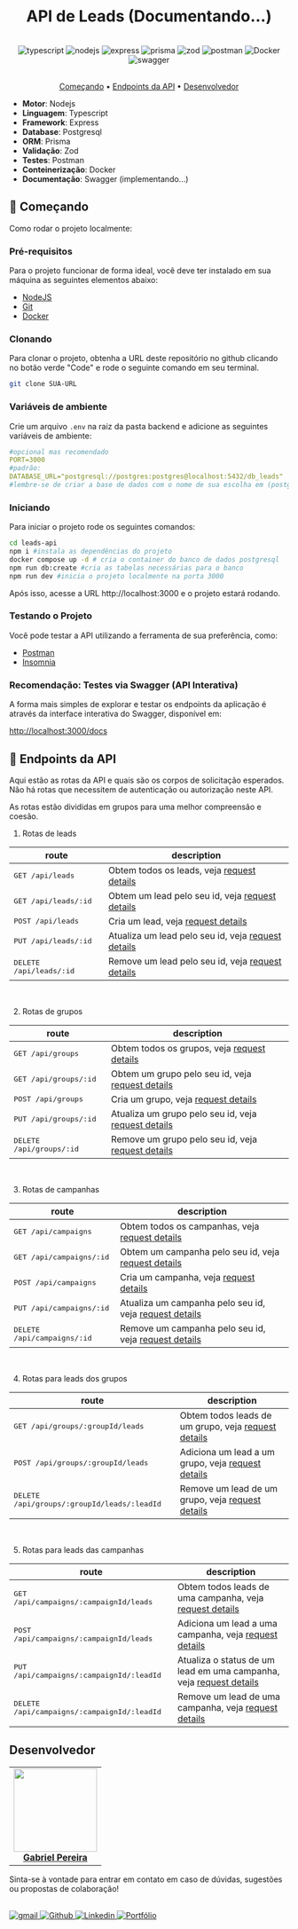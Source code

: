 <h1 align="center" style="font-weight: bold;">API de Leads (Documentando...)</h1>

<br/>

<div align="center">
  <img src="https://img.shields.io/badge/TypeScript-4323d5.svg?style=for-the-badge&logo=TypeScript&logoColor=white" alt="typescript" />
  <img src="https://img.shields.io/badge/Node.js-4323d5.svg?style=for-the-badge&logo=nodedotjs&logoColor=white" alt="nodejs" />
  <img src="https://img.shields.io/badge/express-4323d5?style=for-the-badge&logo=express" alt="express" />
  <img src="https://img.shields.io/badge/prisma-4323d5?style=for-the-badge&logo=prisma" alt="prisma" />
  <img src="https://img.shields.io/badge/zod-4323d5?style=for-the-badge&logo=zod" alt="zod" />
  <img src="https://img.shields.io/badge/Postman-4323d5?style=for-the-badge&logo=postman&logoColor=white" alt="postman" />
  <img src="https://img.shields.io/badge/Docker-4323d5.svg?style=for-the-badge&logo=Docker&logoColor=white" alt="Docker">
  <img src="https://img.shields.io/badge/Swagger-4323d5.svg?style=for-the-badge&logo=Swagger&logoColor=white" alt="swagger" />
</div>

<br/>

<p align="center">
 <a href="#started">Começando</a> • 
  <a href="#routes">Endpoints da API</a> •
  <a href="#dev">Desenvolvedor</a>
</p>

- <b>Motor</b>: Nodejs
- <b>Linguagem</b>: Typescript
- <b>Framework</b>: Express
- <b>Database</b>: Postgresql
- <b>ORM</b>: Prisma
- <b>Validação</b>: Zod
- <b>Testes</b>: Postman
- <b>Conteinerização</b>: Docker
- <b>Documentação</b>: Swagger (implementando...)

<h2 id="started">🚀 Começando</h2>

Como rodar o projeto localmente:

<h3>Pré-requisitos</h3>

Para o projeto funcionar de forma ideal, você deve ter instalado em sua máquina as seguintes elementos abaixo:

- [NodeJS](https://nodejs.org/)
- [Git](https://git-scm.com/downloads)
- [Docker](https://www.docker.com/)

<h3>Clonando</h3>

Para clonar o projeto, obtenha a URL deste repositório no github clicando no botão verde "Code" e rode o seguinte comando em seu terminal.

```bash
git clone SUA-URL
```

<h3>Variáveis de ambiente</h3>

Crie um arquivo `.env` na raiz da pasta backend e adicione as seguintes variáveis de ambiente:

```yaml
#opcional mas recomendado
PORT=3000
#padrão:
DATABASE_URL="postgresql://postgres:postgres@localhost:5432/db_leads"
#lembre-se de criar a base de dados com o nome de sua escolha em (postgresql)
```

<h3>Iniciando</h3>

Para iniciar o projeto rode os seguintes comandos:

```bash
cd leads-api
npm i #instala as dependências do projeto
docker compose up -d # cria o container do banco de dados postgresql
npm run db:create #cria as tabelas necessárias para o banco
npm run dev #inicia o projeto localmente na porta 3000
```

Após isso, acesse a URL http://localhost:3000 e o projeto estará rodando.

### Testando o Projeto

Você pode testar a API utilizando a ferramenta de sua preferência, como:

- [Postman](https://www.postman.com/)
- [Insomnia](https://insomnia.rest/)

### Recomendação: Testes via Swagger (API Interativa)

A forma mais simples de explorar e testar os endpoints da aplicação é através da interface interativa do Swagger, disponível em:

[http://localhost:3000/docs](http://localhost:3000/docs)

<h2 id="routes">📍 Endpoints da API</h2>

Aqui estão as rotas da API e quais são os corpos de solicitação esperados. Não há rotas que necessitem de autenticação ou autorização neste API.

As rotas estão divididas em grupos para uma melhor compreensão e coesão.

1. Rotas de leads

| route                             | description                                             |
| --------------------------------- | ------------------------------------------------------- |
| <kbd>GET /api/leads </kbd>        | Obtem todos os leads, veja [request details](#)         |
| <kbd>GET /api/leads/:id </kbd>    | Obtem um lead pelo seu id, veja [request details](#)    |
| <kbd>POST /api/leads </kbd>       | Cria um lead, veja [request details](#)                 |
| <kbd>PUT /api/leads/:id </kbd>    | Atualiza um lead pelo seu id, veja [request details](#) |
| <kbd>DELETE /api/leads/:id </kbd> | Remove um lead pelo seu id, veja [request details](#)   |

<br />

2. Rotas de grupos

| route                              | description                                              |
| ---------------------------------- | -------------------------------------------------------- |
| <kbd>GET /api/groups </kbd>        | Obtem todos os grupos, veja [request details](#)         |
| <kbd>GET /api/groups/:id </kbd>    | Obtem um grupo pelo seu id, veja [request details](#)    |
| <kbd>POST /api/groups </kbd>       | Cria um grupo, veja [request details](#)                 |
| <kbd>PUT /api/groups/:id </kbd>    | Atualiza um grupo pelo seu id, veja [request details](#) |
| <kbd>DELETE /api/groups/:id </kbd> | Remove um grupo pelo seu id, veja [request details](#)   |

<br />

3. Rotas de campanhas

| route                                 | description                                                 |
| ------------------------------------- | ----------------------------------------------------------- |
| <kbd>GET /api/campaigns </kbd>        | Obtem todos os campanhas, veja [request details](#)         |
| <kbd>GET /api/campaigns/:id </kbd>    | Obtem um campanha pelo seu id, veja [request details](#)    |
| <kbd>POST /api/campaigns </kbd>       | Cria um campanha, veja [request details](#)                 |
| <kbd>PUT /api/campaigns/:id </kbd>    | Atualiza um campanha pelo seu id, veja [request details](#) |
| <kbd>DELETE /api/campaigns/:id </kbd> | Remove um campanha pelo seu id, veja [request details](#)   |

<br />

4. Rotas para leads dos grupos

| route                                                 | description                                              |
| ----------------------------------------------------- | -------------------------------------------------------- |
| <kbd>GET /api/groups/:groupId/leads </kbd>            | Obtem todos leads de um grupo, veja [request details](#) |
| <kbd>POST /api/groups/:groupId/leads </kbd>           | Adiciona um lead a um grupo, veja [request details](#)   |
| <kbd>DELETE /api/groups/:groupId/leads/:leadId </kbd> | Remove um lead de um grupo, veja [request details](#)    |

<br />

5. Rotas para leads das campanhas

| route                                                 | description                                                             |
| ----------------------------------------------------- | ----------------------------------------------------------------------- |
| <kbd>GET /api/campaigns/:campaignId/leads </kbd>      | Obtem todos leads de uma campanha, veja [request details](#)            |
| <kbd>POST /api/campaigns/:campaignId/leads </kbd>     | Adiciona um lead a uma campanha, veja [request details](#)              |
| <kbd>PUT /api/campaigns/:campaignId/:leadId </kbd>    | Atualiza o status de um lead em uma campanha, veja [request details](#) |
| <kbd>DELETE /api/campaigns/:campaignId/:leadId </kbd> | Remove um lead de uma campanha, veja [request details](#)               |

<h2 id="dev">Desenvolvedor</h2>

<a href="https://portfolio-backend-bay-two.vercel.app/" target="_blank">
  <table>
  <tr>
    <td align="center">
      <img src="https://github.com/user-attachments/assets/c4df01b4-a935-4613-9eb9-aaf04d07b296" height="150" /><br />
      <strong>Gabriel Pereira</strong>
    </td>
  </tr>
</table>
</a>

Sinta-se à vontade para entrar em contato em caso de dúvidas, sugestões ou propostas de colaboração!

<br>

<a href="mailto:gabriel8webprogrammer@gmail.com" target="_blank">
  <img src="https://img.shields.io/badge/Gmail-4323d5?style=for-the-badge&logo=gmail&logoColor=white" alt="gmail"/>
</a>

<a href="https://github.com/gabriel8programmer" target="_blank">
  <img src="https://img.shields.io/badge/GitHub-4323d5.svg?style=for-the-badge&logo=GitHub&logoColor=white" alt="Github" />
</a>

<a href="https://www.linkedin.com/in/gabrielwebprogrammer" target="_blank">
  <img src="https://img.shields.io/badge/linkedin-4323d5.svg?style=for-the-badge&logo=linkedin&logoColor=white" alt="Linkedin"/>
</a>

<a href="https://portfolio-backend-bay-two.vercel.app/" target="_blank">
  <img src="https://img.shields.io/badge/Portfolio-4323d5.svg?style=for-the-badge&logo=firefox&logoColor=white" alt="Portfólio" />
</a>
